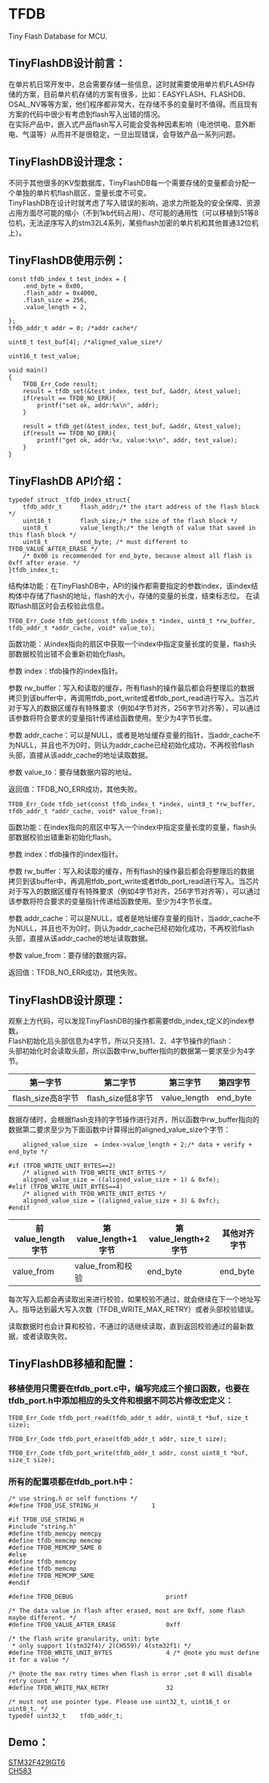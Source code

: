 # TFDB
 Tiny Flash Database for MCU.

## TinyFlashDB设计前言：
在单片机日常开发中，总会需要存储一些信息，这时就需要使用单片机FLASH存储的方案，目前单片机存储的方案有很多，比如：EASYFLASH、FLASHDB、OSAL_NV等等方案，他们程序都非常大，在存储不多的变量时不值得。而且现有方案的代码中很少有考虑到flash写入出错的情况。  
在实际产品中，嵌入式产品flash写入可能会受各种因素影响（电池供电、意外断电、气温等）从而并不是很稳定，一旦出现错误，会导致产品一系列问题。  

## TinyFlashDB设计理念：
不同于其他很多的KV型数据库，TinyFlashDB每一个需要存储的变量都会分配一个单独的单片机flash扇区，变量长度不可变。  
TinyFlashDB在设计时就考虑了写入错误的影响，追求力所能及的安全保障、资源占用方面尽可能的缩小（不到1kb代码占用）、尽可能的通用性（可以移植到51等8位机，无法逆序写入的stm32L4系列，某些flash加密的单片机和其他普通32位机上）。  

## TinyFlashDB使用示例：
```
const tfdb_index_t test_index = {
    .end_byte = 0x00,
    .flash_addr = 0x4000,
    .flash_size = 256,
    .value_length = 2,

};
tfdb_addr_t addr = 0; /*addr cache*/

uint8_t test_buf[4]; /*aligned_value_size*/

uint16_t test_value;

void main()
{
    TFDB_Err_Code result;
    result = tfdb_set(&test_index, test_buf, &addr, &test_value);
    if(result == TFDB_NO_ERR){
        printf("set ok, addr:%x\n", addr);
    }

    result = tfdb_get(&test_index, test_buf, &addr, &test_value);
    if(result == TFDB_NO_ERR){
        printf("get ok, addr:%x, value:%x\n", addr, test_value);
    }
}
```
## TinyFlashDB API介绍：
```
typedef struct _tfdb_index_struct{
    tfdb_addr_t     flash_addr;/* the start address of the flash block */
    uint16_t        flash_size;/* the size of the flash block */
    uint8_t         value_length;/* the length of value that saved in this flash block */
    uint8_t         end_byte; /* must different to TFDB_VALUE_AFTER_ERASE */
    /* 0x00 is recommended for end_byte, because almost all flash is 0xff after erase. */
}tfdb_index_t;
```
结构体功能：在TinyFlashDB中，API的操作都需要指定的参数index，该index结构体中存储了flash的地址，flash的大小，存储的变量的长度，结束标志位。 在读取flash扇区时会去校验此信息。  

```
TFDB_Err_Code tfdb_get(const tfdb_index_t *index, uint8_t *rw_buffer, tfdb_addr_t *addr_cache, void* value_to);
```
函数功能：从index指向的扇区中获取一个index中指定变量长度的变量，flash头部数据校验出错不会重新初始化flash。  

参数 index：tfdb操作的index指针。    

参数 rw_buffer：写入和读取的缓存，所有flash的操作最后都会将整理后的数据拷贝到该buffer中，再调用tfdb_port_write或者tfdb_port_read进行写入。当芯片对于写入的数据区缓存有特殊要求（例如4字节对齐，256字节对齐等），可以通过该参数将符合要求的变量指针传递给函数使用。至少为4字节长度。  

参数 addr_cache：可以是NULL，或者是地址缓存变量的指针，当addr_cache不为NULL，并且也不为0时，则认为addr_cache已经初始化成功，不再校验flash头部，直接从该addr_cache的地址读取数据。  

参数 value_to：要存储数据内容的地址。  

返回值：TFDB_NO_ERR成功，其他失败。  

```
TFDB_Err_Code tfdb_set(const tfdb_index_t *index, uint8_t *rw_buffer, tfdb_addr_t *addr_cache, void* value_from);
```

函数功能：在index指向的扇区中写入一个index中指定变量长度的变量，flash头部数据校验出错重新初始化flash。  

参数 index：tfdb操作的index指针。  

参数 rw_buffer：写入和读取的缓存，所有flash的操作最后都会将整理后的数据拷贝到该buffer中，再调用tfdb_port_write或者tfdb_port_read进行写入。当芯片对于写入的数据区缓存有特殊要求（例如4字节对齐，256字节对齐等），可以通过该参数将符合要求的变量指针传递给函数使用。至少为4字节长度。  

参数 addr_cache：可以是NULL，或者是地址缓存变量的指针，当addr_cache不为NULL，并且也不为0时，则认为addr_cache已经初始化成功，不再校验flash头部，直接从该addr_cache的地址读取数据。  

参数 value_from：要存储的数据内容。  

返回值：TFDB_NO_ERR成功，其他失败。  

## TinyFlashDB设计原理：
观察上方代码，可以发现TinyFlashDB的操作都需要tfdb_index_t定义的index参数。  
Flash初始化后头部信息为4字节，所以只支持1、2、4字节操作的flash：    
头部初始化时会读取头部，所以函数中rw_buffer指向的数据第一要求至少为4字节。  

|第一字节|第二字节|第三字节|第四字节|
-|-|-|-
|flash_size高8字节|flash_size低8字节|value_length|end_byte|

数据存储时，会根据flash支持的字节操作进行对齐，所以函数中rw_buffer指向的数据第二要求至少为下面函数中计算得出的aligned_value_size个字节：  
```
    aligned_value_size  = index->value_length + 2;/* data + verify + end_byte */
 
#if (TFDB_WRITE_UNIT_BYTES==2)
    /* aligned with TFDB_WRITE_UNIT_BYTES */
    aligned_value_size = ((aligned_value_size + 1) & 0xfe);
#elif (TFDB_WRITE_UNIT_BYTES==4)
    /* aligned with TFDB_WRITE_UNIT_BYTES */
    aligned_value_size = ((aligned_value_size + 3) & 0xfc);
#endif
```

|前value_length字节|第value_length+1字节|第value_length+2字节|其他对齐字节|
-|-|-|-
|value_from|value_from和校验|end_byte|end_byte|  

每次写入后都会再读取出来进行校验，如果校验不通过，就会继续在下一个地址写入。指导达到最大写入次数（TFDB_WRITE_MAX_RETRY）或者头部校验错误。  

读取数据时也会计算和校验，不通过的话继续读取，直到返回校验通过的最新数据，或者读取失败。  

## TinyFlashDB移植和配置：
### 移植使用只需要在tfdb_port.c中，编写完成三个接口函数，也要在tfdb_port.h中添加相应的头文件和根据不同芯片修改宏定义：
```
TFDB_Err_Code tfdb_port_read(tfdb_addr_t addr, uint8_t *buf, size_t size);

TFDB_Err_Code tfdb_port_erase(tfdb_addr_t addr, size_t size);

TFDB_Err_Code tfdb_port_write(tfdb_addr_t addr, const uint8_t *buf, size_t size);
```

### 所有的配置项都在tfdb_port.h中：
```
/* use string.h or self functions */
#define TFDB_USE_STRING_H               1
 
#if TFDB_USE_STRING_H
#include "string.h"
#define tfdb_memcpy memcpy
#define tfdb_memcmp memcmp
#define TFDB_MEMCMP_SAME 0
#else
#define tfdb_memcpy 
#define tfdb_memcmp 
#define TFDB_MEMCMP_SAME 
#endif
 
#define TFDB_DEBUG                          printf 
 
/* The data value in flash after erased, most are 0xff, some flash maybe different. */
#define TFDB_VALUE_AFTER_ERASE              0xff
 
/* the flash write granularity, unit: byte
 * only support 1(stm32f4)/ 2(CH559)/ 4(stm32f1) */
#define TFDB_WRITE_UNIT_BYTES               4 /* @note you must define it for a value */
 
/* @note the max retry times when flash is error ,set 0 will disable retry count */
#define TFDB_WRITE_MAX_RETRY                32
 
/* must not use pointer type. Please use uint32_t, uint16_t or uint8_t. */
typedef uint32_t    tfdb_addr_t;
```

## Demo：  
[STM32F429IGT6](`https://github.com/smartmx/TFDB/tree/main/Templates/STM32F429IGT6_TFDB`)  
[CH583](`https://github.com/smartmx/TFDB/tree/main/Templates/CH583_TFDB`)  

